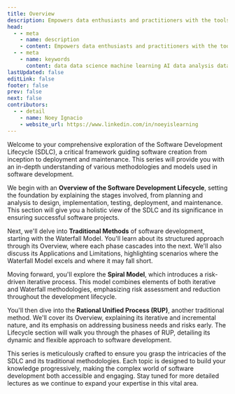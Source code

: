 ```yaml
---
title: Overview
description: Empowers data enthusiasts and practitioners with the tools and knowledge to unlock the potential of data.
head:
  - - meta
    - name: description
    - content: Empowers data enthusiasts and practitioners with the tools and knowledge to unlock the potential of data.
  - - meta
    - name: keywords
      content: data data science machine learning AI data analysis data-driven data enthusiasts data practitioners
lastUpdated: false
editLink: false
footer: false
prev: false
next: false
contributors:
  - - detail
    - name: Noey Ignacio
    - website_url: https://www.linkedin.com/in/noeyislearning
---
```


<ImageCard 
  img_url="https://i.imgur.com/mywzicj.png" 
/>

Welcome to your comprehensive exploration of the Software Development Lifecycle (SDLC), a critical framework guiding software creation from inception to deployment and maintenance. This series will provide you with an in-depth understanding of various methodologies and models used in software development.

We begin with an **Overview of the Software Development Lifecycle**, setting the foundation by explaining the stages involved, from planning and analysis to design, implementation, testing, deployment, and maintenance. This section will give you a holistic view of the SDLC and its significance in ensuring successful software projects.

Next, we'll delve into **Traditional Methods** of software development, starting with the Waterfall Model. You'll learn about its structured approach through its Overview, where each phase cascades into the next. We'll also discuss its Applications and Limitations, highlighting scenarios where the Waterfall Model excels and where it may fall short.

Moving forward, you'll explore the **Spiral Model**, which introduces a risk-driven iterative process. This model combines elements of both iterative and Waterfall methodologies, emphasizing risk assessment and reduction throughout the development lifecycle.

You'll then dive into the **Rational Unified Process (RUP)**, another traditional method. We'll cover its Overview, explaining its iterative and incremental nature, and its emphasis on addressing business needs and risks early. The Lifecycle section will walk you through the phases of RUP, detailing its dynamic and flexible approach to software development.

This series is meticulously crafted to ensure you grasp the intricacies of the SDLC and its traditional methodologies. Each topic is designed to build your knowledge progressively, making the complex world of software development both accessible and engaging. Stay tuned for more detailed lectures as we continue to expand your expertise in this vital area.
